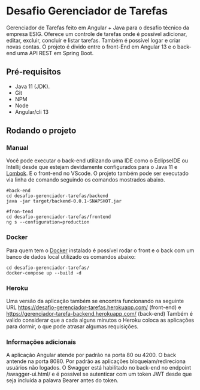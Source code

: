 # Desafio Gerenciador de Tarefas 
Gerenciador de Tarefas feito em Angular + Java para o desafio técnico da empresa ESIG. Oferece um controle de tarefas onde é possível adicionar, editar, excluir, concluir e listar tarefas. Também é possível logar e criar novas contas. 
O projeto é divido entre o front-End em Angular 13 e o back-end uma API REST em Spring Boot.

## Pré-requisitos
* Java 11 (JDK).
* Git
* NPM 
* Node
* Angular/cli 13

## Rodando o projeto
### Manual
Você pode executar o back-end utilizando uma IDE como o EclipseIDE ou Intellij desde que estejam devidamente configurados para o Java 11 e [Lombok](https://projectlombok.org/). E o front-end no VScode. O projeto também pode ser executado via linha de comando seguindo os comandos mostrados abaixo. 

```
#back-end
cd desafio-gerenciador-tarefas/backend
java -jar target/backend-0.0.1-SNAPSHOT.jar

#fron-tend
cd desafio-gerenciador-tarefas/frontend
ng s --configuration=production
```
### Docker
Para quem tem o [Docker](https://www.docker.com/) instalado é possível rodar o front e o back com um banco de dados local utilizado os comandos abaixo:
```
cd desafio-gerenciador-tarefas/
docker-compose up --build -d
```

### Heroku
Uma versão da aplicação também se encontra funcionando na seguinte URL https://desafio-gerenciador-tarefas.herokuapp.com/ (front-end) e https://gerenciador-tarefa-backend.herokuapp.com/ (back-end)
Também é valido considerar que a cada alguns minutos o Heroku coloca as aplicações para dormir, o que pode atrasar algumas requisições.

### Informações adicionais
A aplicação Angular atende por padrão na porta 80 ou 4200. O back antende na porta 8080. 
Por padrão as aplicações bloqueiam/redireciona usuários não logados. O Swagger está habilitado no back-end no endpoint /swagger-ui.html/ e é possível se autenticar com um token JWT desde que seja incluída a palavra Bearer antes do token. 
